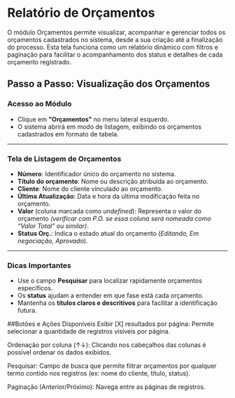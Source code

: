# Relatório de Orçamentos
O módulo Orçamentos permite visualizar, acompanhar e gerenciar todos os orçamentos cadastrados no sistema, desde a sua criação até a finalização do processo. Esta tela funciona como um relatório dinâmico com filtros e paginação para facilitar o acompanhamento dos status e detalhes de cada orçamento registrado.


## Passo a Passo: Visualização dos Orçamentos

### Acesso ao Módulo

- Clique em **"Orçamentos"** no menu lateral esquerdo.
- O sistema abrirá em modo de listagem, exibindo os orçamentos cadastrados em formato de tabela.

---

### Tela de Listagem de Orçamentos

- **Número**: Identificador único do orçamento no sistema.
- **Título do orçamento**: Nome ou descrição atribuída ao orçamento.
- **Cliente**: Nome do cliente vinculado ao orçamento.
- **Última Atualização**: Data e hora da última modificação feita no orçamento.
- **Valor** (coluna marcada como *undefined*): Representa o valor do orçamento *(verificar com P.O. se essa coluna será nomeada como “Valor Total” ou similar)*.
- **Status Orç.**: Indica o estado atual do orçamento (*Editando, Em negociação, Aprovado*).

---

### Dicas Importantes

- Use o campo **Pesquisar** para localizar rapidamente orçamentos específicos.
- Os **status** ajudam a entender em que fase está cada orçamento.
- Mantenha os **títulos claros e descritivos** para facilitar a identificação futura.


##Botões e Ações Disponíveis
Exibir [X] resultados por página: Permite selecionar a quantidade de registros visíveis por página.

Ordenação por coluna (↑↓): Clicando nos cabeçalhos das colunas é possível ordenar os dados exibidos.

Pesquisar: Campo de busca que permite filtrar orçamentos por qualquer termo contido nos registros (ex: nome do cliente, título, status).

Paginação (Anterior/Próximo): Navega entre as páginas de registros.

